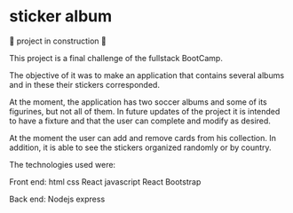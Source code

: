 # sticker album

:construction: project in construction :construction:

This project is a final challenge of the fullstack BootCamp.

The objective of it was to make an application that contains several albums and in these their stickers corresponded.

At the moment, the application has two soccer albums and some of its figurines, but not all of them.
In future updates of the project it is intended to have a fixture and that the user can complete and modify as desired.

At the moment the user can add and remove cards from his collection. In addition, it is able to see the stickers organized randomly or by country.

The technologies used were:

Front end:
html
css
React
javascript
React Bootstrap

Back end:
Nodejs
express
